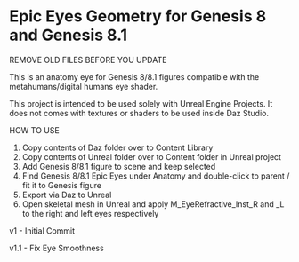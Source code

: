 # Epic Eyes Geometry for Genesis 8 and Genesis 8.1

REMOVE OLD FILES BEFORE YOU UPDATE

This is an anatomy eye for Genesis 8/8.1 figures compatible with the metahumans/digital humans eye shader.

This project is intended to be used solely with Unreal Engine Projects. It does not comes with textures or shaders to be used inside Daz Studio.

HOW  TO USE

1) Copy contents of Daz folder over to Content Library
2) Copy contents of Unreal folder over to Content folder in Unreal project
3) Add Genesis 8/8.1 figure to scene and keep selected
4) Find Genesis 8/8.1 Epic Eyes under Anatomy and double-click to parent / fit it to Genesis figure
5) Export via Daz to Unreal
6) Open skeletal mesh in Unreal and apply M_EyeRefractive_Inst_R and _L to the right and left eyes respectively

v1 - Initial Commit

v1.1 - Fix Eye Smoothness
